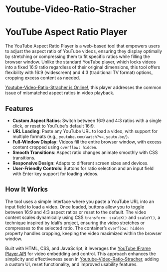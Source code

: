 # Youtube-Video-Ratio-Stracher
# YouTube Aspect Ratio Player

The YouTube Aspect Ratio Player is a web-based tool that empowers users to adjust the aspect ratio of YouTube videos, ensuring they display optimally by stretching or compressing them to fit specific ratios while filling the browser window. Unlike the standard YouTube player, which locks videos into a fixed 16:9 ratio regardless of their original dimensions, this tool offers flexibility with 16:9 (widescreen) and 4:3 (traditional TV format) options, cropping excess content as needed.

[Youtube-Video-Ratio-Stracher is Online!](https://abdelhaqueidali.github.io/Youtube-Video-Ratio-Stracher/), this player addresses the common issue of mismatched aspect ratios in video playback.

## Features

- **Custom Aspect Ratios**: Switch between 16:9 and 4:3 ratios with a single click, or reset to YouTube's default 16:9.
- **URL Loading**: Paste any YouTube URL to load a video, with support for multiple formats (e.g., `youtube.com/watch?v=`, `youtu.be/`).
- **Full-Window Display**: Videos fill the entire browser window, with excess content cropped using `overflow: hidden`.
- **Smooth Transitions**: Aspect ratio changes animate smoothly with CSS transitions.
- **Responsive Design**: Adapts to different screen sizes and devices.
- **User-Friendly Controls**: Buttons for ratio selection and an input field with Enter key support for loading videos.

## How It Works

The tool uses a simple interface where you paste a YouTube URL into an input field to load a video. Once loaded, buttons allow you to toggle between 16:9 and 4:3 aspect ratios or reset to the default. The video content scales dynamically using CSS `transform: scaleX()` and `scaleY()`, a technique inspired by Idali’s project, ensuring the video stretches or compresses to the selected ratio. The container’s `overflow: hidden` property handles cropping, keeping the video maximized within the browser window.

Built with HTML, CSS, and JavaScript, it leverages the [YouTube IFrame Player API](https://developers.google.com/youtube/iframe_api_reference) for video embedding and control. This approach enhances the simplicity and effectiveness seen in [Youtube-Video-Ratio-Stracher](https://github.com/abdelhaqueidali/Youtube-Video-Ratio-Stracher), adding a custom UI, reset functionality, and improved usability features.
